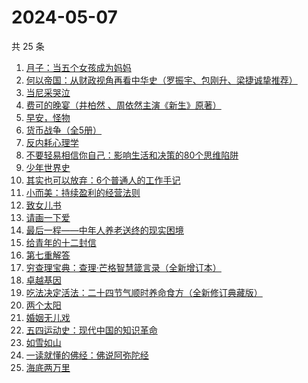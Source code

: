 # 2024-05-07

共 25 条

<!-- BEGIN WEREAD -->
<!-- 最后更新时间 2024-05-07 16:01:10 +0800 -->
1. [月子：当五个女孩成为妈妈](https://weread.qq.com/web/bookDetail/8ac32350813ab8cf1g0129bd)
1. [何以帝国：从财政视角再看中华史（罗振宇、包刚升、梁捷诚挚推荐）](https://weread.qq.com/web/bookDetail/51f32de0813ab8c35g01089a)
1. [当尼采哭泣](https://weread.qq.com/web/bookDetail/a7f32c505d0ef7a7f4f3839)
1. [费可的晚宴（井柏然 、周依然主演《新生》原著）](https://weread.qq.com/web/bookDetail/60c325d0813ab74e9g015b91)
1. [早安，怪物](https://weread.qq.com/web/bookDetail/5f9326e0813ab8c3dg010320)
1. [货币战争（全5册）](https://weread.qq.com/web/bookDetail/a7b324105c35e0a7bf8ad21)
1. [反内耗心理学](https://weread.qq.com/web/bookDetail/ced32730813ab8b3cg017549)
1. [不要轻易相信你自己：影响生活和决策的80个思维陷阱](https://weread.qq.com/web/bookDetail/6b532940813ab8cc8g015d3c)
1. [少年世界史](https://weread.qq.com/web/bookDetail/ea6323f0813ab85d9g011ec4)
1. [其实也可以放弃：6个普通人的工作手记](https://weread.qq.com/web/bookDetail/bf232460813ab8ce3g018bae)
1. [小而美：持续盈利的经营法则](https://weread.qq.com/web/bookDetail/02932980813ab7a43g012e77)
1. [致女儿书](https://weread.qq.com/web/bookDetail/a5532b80813ab8cc0g014fc8)
1. [请画一下爱](https://weread.qq.com/web/bookDetail/6e8327f0813ab6b1bg014d38)
1. [最后一程——中年人养老送终的现实困境](https://weread.qq.com/web/bookDetail/aa0326e0813ab8bc8g016d55)
1. [给青年的十二封信](https://weread.qq.com/web/bookDetail/02432ad071f01ba102469b9)
1. [第七重解答](https://weread.qq.com/web/bookDetail/6e732530813ab8cf4g014219)
1. [穷查理宝典：查理·芒格智慧箴言录（全新增订本）](https://weread.qq.com/web/bookDetail/2e0320e05cc92c2e0796c5a)
1. [卓越基因](https://weread.qq.com/web/bookDetail/45332740813ab8c2cg017d32)
1. [吃法决定活法：二十四节气顺时养命食方（全新修订典藏版）](https://weread.qq.com/web/bookDetail/472329e0719174a1472c48c)
1. [两个太阳](https://weread.qq.com/web/bookDetail/2bb32670813ab881bg014410)
1. [婚姻无儿戏](https://weread.qq.com/web/bookDetail/84532030813ab8c11g01314c)
1. [五四运动史：现代中国的知识革命](https://weread.qq.com/web/bookDetail/c0c32de0719875b1c0c3029)
1. [如雪如山](https://weread.qq.com/web/bookDetail/b6232ea0729dc73eb62a3c2)
1. [一读就懂的佛经：佛说阿弥陀经](https://weread.qq.com/web/bookDetail/ab832510813ab8b1dg014fbe)
1. [海底两万里](https://weread.qq.com/web/bookDetail/aad321e07268789aaade032)
<!-- END WEREAD -->
